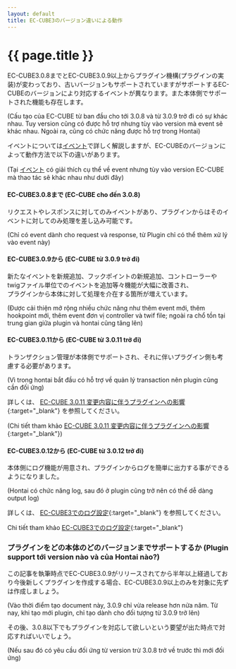 ```yaml
---
layout: default
title: EC-CUBE3のバージョン違いによる動作
---
```


# {{ page.title }}

EC-CUBE3.0.8までとEC-CUBE3.0.9以上からプラグイン機構(プラグインの実装)が変わっており、古いバージョンもサポートされていますがサポートするEC-CUBEのバージョンにより対応するイベントが異なります。また本体側でサポートされた機能も存在します。

(Cấu tạo của EC-CUBE từ ban đầu cho tới 3.0.8 và từ 3.0.9 trở đi có sự khác nhau. Tuy version cũng có được hỗ trợ nhưng tùy vào version mà event sẽ khác nhau. Ngoài ra, cũng có chức năng được hỗ trợ trong Hontai)

イベントについては[イベント](event)で詳しく解説しますが、EC-CUBEのバージョンによって動作方法で以下の違いがあります。

(Tại [イベント](event) có giải thích cụ thể về event nhưng tùy vào version EC-CUBE mà thao tác sẽ khác nhau như dưới đây)

#### EC-CUBE3.0.8まで (EC-CUBE cho đến 3.0.8)
リクエストやレスポンスに対してのみイベントがあり、プラグインからはそのイベントに対してのみ処理を差し込み可能です。

(Chỉ có event dành cho request và response, từ Plugin chỉ có thể thêm xử lý vào event này)


#### EC-CUBE3.0.9から (EC-CUBE từ 3.0.9 trở đi)
新たなイベントを新規追加、フックポイントの新規追加、コントローラーやtwigファイル単位でのイベントを追加等々機能が大幅に改善され、  
プラグインから本体に対して処理を介在する箇所が増えています。

(Được cải thiện mở rộng nhiều chức năng như thêm event mới, thêm hookpoint mới, thêm event đơn vị controller và twif file; ngoài ra chổ tồn tại trung gian giữa plugin và hontai cũng tăng lên)


#### EC-CUBE3.0.11から (EC-CUBE từ 3.0.11 trở đi)
トランザクション管理が本体側でサポートされ、それに伴いプラグイン側も考慮する必要があります。  

(Vì trong hontai bắt đầu có hỗ trợ về quản lý transaction nên plugin cũng cần đối ứng)

詳しくは、 [EC-CUBE 3.0.11 変更内容に伴うプラグインへの影響](/guideline/plugin-update-for3.0.11){:target="_blank"} を参照してください。

(Chi tiết tham khảo [EC-CUBE 3.0.11 変更内容に伴うプラグインへの影響](/guideline/plugin-update-for3.0.11){:target="_blank"})

#### EC-CUBE3.0.12から (EC-CUBE từ 3.0.12 trở đi)
本体側にログ機能が用意され、プラグインからログを簡単に出力する事ができるようになりました。

(Hontai có chức năng log, sau đó ở plugin cũng trở nên có thể dễ dàng output log)

詳しくは、 [EC-CUBE3でのログ設定](/log){:target="_blank"} を参照してください。

Chi tiết tham khảo [EC-CUBE3でのログ設定](/log){:target="_blank"} 

### プラグインをどの本体のどのバージョンまでサポートするか (Plugin support tới version nào và của Hontai nào?)
この記事を執筆時点でEC-CUBE3.0.9がリリースされてから半年以上経過しており今後新しくプラグインを作成する場合、EC-CUBE3.0.9以上のみを対象に先ずは作成しましょう。  

(Vào thời điểm tạo document này, 3.0.9 chỉ vừa release hơn nửa năm. Từ nay, khi tạo mới plugin, chỉ tạo dành cho đối tượng từ 3.0.9 trở lên)

その後、3.0.8以下でもプラグインを対応して欲しいという要望が出た時点で対応すればいいでしょう。

(Nếu sau đó có yêu cầu đối ứng từ version trừ 3.0.8 trở về trước thì mới đối ứng)
